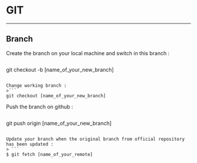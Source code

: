 # GIT
***

## Branch


Create the branch on your local machine and switch in this branch :
>```
git checkout -b [name_of_your_new_branch]
```

Change working branch :
>```
git checkout [name_of_your_new_branch]
```

Push the branch on github :
>```
git push origin [name_of_your_new_branch]
```

Update your branch when the original branch from official repository has been updated :
> ```
$ git fetch [name_of_your_remote]
```
